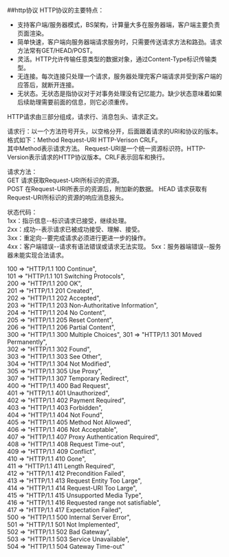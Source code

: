##http协议
HTTP协议的主要特点：

- 支持客户端/服务器模式，BS架构，计算量大多在服务器端，客户端主要负责页面渲染。
- 简单快速，客户端向服务器端请求服务时，只需要传送请求方法和路劲。请求方法常有GET/HEAD/POST。
- 灵活。HTTP允许传输任意类型的数据对象，通过Content-Type标识传输类型。
- 无连接。每次连接只处理一个请求，服务器处理完客户端请求并受到客户端的应答后，就断开连接。
- 无状态。无状态是指协议对于对事务处理没有记忆能力。缺少状态意味着如果后续助理需要前面的信息，则它必须重传。

HTTP请求由三部分组成，请求行、消息包头、请求正文。

请求行：以一个方法符号开头，以空格分开，后面跟着请求的URI和协议的版本。格式如下：Method Request-URI HTTP-Verison CRLF。  
其中Method表示请求方法。  Request-URI是一个统一资源标识符。HTTP-Version表示请求的HTTP协议版本。CRLF表示回车和换行。

请求方法：  
GET 请求获取Request-URI所标识的资源。  
POST 在Request-URI所表示的资源后，附加新的数据。
HEAD 请求获取有Request-URI所标识的资源的响应消息报头。

状态代码：  
1xx：指示信息--标识请求已接受，继续处理。  
2xx：成功--表示请求已被成功接受、理解、接受。  
3xx：重定向--要完成请求必须进行更进一步的操作。  
4xx：客户端错误--请求有语法错误或请求无法实现。
5xx：服务器端错误--服务器未能实现合法请求。

100 => "HTTP/1.1 100 Continue",   
101 => "HTTP/1.1 101 Switching Protocols",  
200 => "HTTP/1.1 200 OK",  
201 => "HTTP/1.1 201 Created",   
202 => "HTTP/1.1 202 Accepted",   
203 => "HTTP/1.1 203 Non-Authoritative Information",   
204 => "HTTP/1.1 204 No Content",   
205 => "HTTP/1.1 205 Reset Content",   
206 => "HTTP/1.1 206 Partial Content",   
300 => "HTTP/1.1 300 Multiple Choices", 
301 => "HTTP/1.1 301 Moved Permanently",   
302 => "HTTP/1.1 302 Found",   
303 => "HTTP/1.1 303 See Other",   
304 => "HTTP/1.1 304 Not Modified",   
305 => "HTTP/1.1 305 Use Proxy",   
307 => "HTTP/1.1 307 Temporary Redirect",   
400 => "HTTP/1.1 400 Bad Request",   
401 => "HTTP/1.1 401 Unauthorized",   
402 => "HTTP/1.1 402 Payment Required",   
403 => "HTTP/1.1 403 Forbidden",   
404 => "HTTP/1.1 404 Not Found",   
405 => "HTTP/1.1 405 Method Not Allowed",   
406 => "HTTP/1.1 406 Not Acceptable",   
407 => "HTTP/1.1 407 Proxy Authentication Required",   
408 => "HTTP/1.1 408 Request Time-out",   
409 => "HTTP/1.1 409 Conflict",   
410 => "HTTP/1.1 410 Gone",   
411 => "HTTP/1.1 411 Length Required",   
412 => "HTTP/1.1 412 Precondition Failed",   
413 => "HTTP/1.1 413 Request Entity Too Large",   
414 => "HTTP/1.1 414 Request-URI Too Large",   
415 => "HTTP/1.1 415 Unsupported Media Type",   
416 => "HTTP/1.1 416 Requested range not satisfiable",   
417 => "HTTP/1.1 417 Expectation Failed",   
500 => "HTTP/1.1 500 Internal Server Error",   
501 => "HTTP/1.1 501 Not Implemented",   
502 => "HTTP/1.1 502 Bad Gateway",   
503 => "HTTP/1.1 503 Service Unavailable",   
504 => "HTTP/1.1 504 Gateway Time-out"    